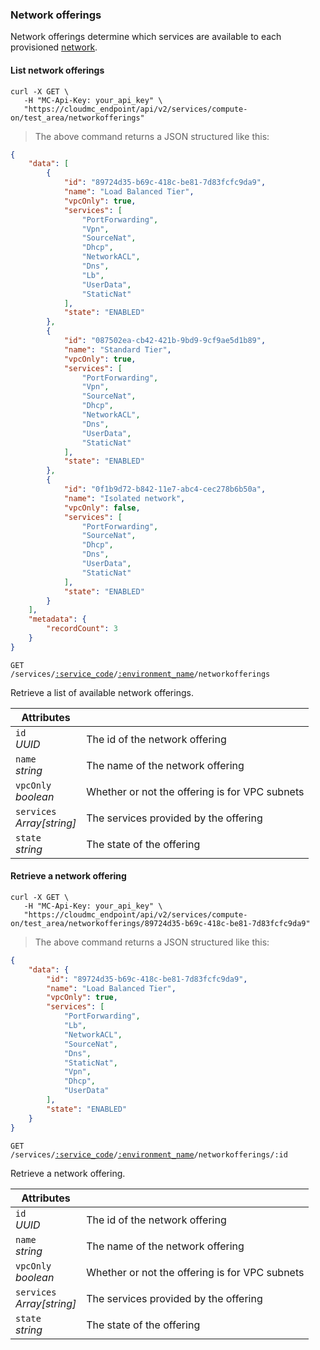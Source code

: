### Network offerings

Network offerings determine which services are available to each provisioned [network](#cloudstack-networks).

#### List network offerings

```shell
curl -X GET \
   -H "MC-Api-Key: your_api_key" \
   "https://cloudmc_endpoint/api/v2/services/compute-on/test_area/networkofferings"
```
> The above command returns a JSON structured like this:

```json
{
    "data": [
        {
            "id": "89724d35-b69c-418c-be81-7d83fcfc9da9",
            "name": "Load Balanced Tier",
            "vpcOnly": true,
            "services": [
                "PortForwarding",
                "Vpn",
                "SourceNat",
                "Dhcp",
                "NetworkACL",
                "Dns",
                "Lb",
                "UserData",
                "StaticNat"
            ],
            "state": "ENABLED"
        },
        {
            "id": "087502ea-cb42-421b-9bd9-9cf9ae5d1b89",
            "name": "Standard Tier",
            "vpcOnly": true,
            "services": [
                "PortForwarding",
                "Vpn",
                "SourceNat",
                "Dhcp",
                "NetworkACL",
                "Dns",
                "UserData",
                "StaticNat"
            ],
            "state": "ENABLED"
        },
        {
            "id": "0f1b9d72-b842-11e7-abc4-cec278b6b50a",
            "name": "Isolated network",
            "vpcOnly": false,
            "services": [
                "PortForwarding",
                "SourceNat",
                "Dhcp",
                "Dns",
                "UserData",
                "StaticNat"
            ],
            "state": "ENABLED"
        }
    ],
    "metadata": {
        "recordCount": 3
    }
}
```

<code>GET /services/<a href="#administration-service-connections">:service_code</a>/<a href="#administration-environments">:environment_name</a>/networkofferings</code>

Retrieve a list of available network offerings.

Attributes                     | &nbsp;
------------------------------ | ------
`id`<br/>*UUID*                | The id of the network offering
`name`<br/>*string*            | The name of the network offering
`vpcOnly`<br/>*boolean*        | Whether or not the offering is for VPC subnets
`services`<br/>*Array[string]* | The services provided by the offering
`state`<br/>*string*           | The state of the offering

#### Retrieve a network offering

```shell
curl -X GET \
   -H "MC-Api-Key: your_api_key" \
   "https://cloudmc_endpoint/api/v2/services/compute-on/test_area/networkofferings/89724d35-b69c-418c-be81-7d83fcfc9da9"
```
> The above command returns a JSON structured like this:

```json
{
    "data": {
        "id": "89724d35-b69c-418c-be81-7d83fcfc9da9",
        "name": "Load Balanced Tier",
        "vpcOnly": true,
        "services": [
            "PortForwarding",
            "Lb",
            "NetworkACL",
            "SourceNat",
            "Dns",
            "StaticNat",
            "Vpn",
            "Dhcp",
            "UserData"
        ],
        "state": "ENABLED"
    }
}
```

<code>GET /services/<a href="#administration-service-connections">:service_code</a>/<a href="#administration-environments">:environment_name</a>/networkofferings/:id</code>

Retrieve a network offering.

Attributes                     | &nbsp;
------------------------------ | ------
`id`<br/>*UUID*                | The id of the network offering
`name`<br/>*string*            | The name of the network offering
`vpcOnly`<br/>*boolean*        | Whether or not the offering is for VPC subnets
`services`<br/>*Array[string]* | The services provided by the offering
`state`<br/>*string*           | The state of the offering
